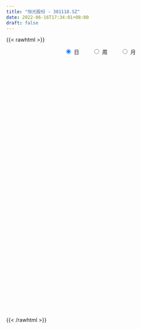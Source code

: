```yaml
---
title: "恒光股份 - 301118.SZ"
date: 2022-06-16T17:34:01+08:00
draft: false
---
```

{{< rawhtml >}}
    <div style="text-align: center">
        <label style="padding: 1rem;"><input style="margin-right: .5rem" type="radio" name="period" value="D" checked onclick="period_change(this)">日</label>
        <label style="padding: 1rem;"><input style="margin-right: .5rem" type="radio" name="period" value="W" onclick="period_change(this)">周</label>
        <label style="padding: 1rem;"><input style="margin-right: .5rem" type="radio" name="period" value="M" onclick="period_change(this)">月</label>
    </div>
    <div id="chart" style="height: 700px;"></div> 
    <script type="text/javascript">
        const D_v = [184195.46,136946.33,134539.78,126881.08,139338.3,120553.7,99528.53,89543.41,93930.84,61851.63,56494.14,43876.32,48369.15,60943.55,59992.76,52845.06,32357.29,48641.52,79243.33,71142.0,85003.67,148392.43,107642.76,77822.2,59413.41,52732.14,73429.53,49248.32,42196.82,83865.14,47228.31,46595.94,38307.07,42419.74,66122.07,51536.54,27519.32,29764.38,24207.15,43796.0,23920.35,20400.12,32363.51,18609.07,25202.56,30589.01,22125.67,21605.3,29954.25,21871.99,16225.32,14227.25,27745.72,22114.56,16270.54,17537.26,8809.95,13755.11,15421.48,33842.04,42902.33,32600.61,27828.42,27264.17,38453.61,27145.08,23439.34,18504.38,13041.43,32621.16,24458.07,22276.9,15925.24,20095.69,18076.4,23682.45,15752.0,17513.27,18446.35,29208.77,16359.24,12794.91,32526.85,40151.49,155247.07,108201.67,52837.21,52775.89,45039.86,37651.14,21096.27,46280.67,32556.87,62864.1,48757.44,38692.17,39573.44,25328.24,46113.5,25674.38,42639.44,39580.23,37552.45,20633.52,29735.67,23662.19,22782.56,17344.71,22855.35,20770.14,19367.08,14483.54,21513.03,26572.67,18076.69,12185.47,13257.89,12014.0,17018.67,15944.12,20061.37,19687.72,21403.18,14549.66,16057.87,14175.76,10283.14,13640.4,21197.24,15681.53,18880.35,20002.69,26506.29,52407.12,36562.17,32170.88,37759.14,33400.56,22403.5]
const D_histogram = [0.0,-0.1276353276,-0.307866592,-0.2390510117,0.0683153946,0.0947558395,0.2894070526,0.4235490378,0.1645996217,-0.1105524119,-0.3786313301,-0.5150417511,-0.5197568599,-0.4366670339,-0.2291510924,-0.294789644,-0.2639564218,-0.1124063219,0.1556198929,0.2659041333,1.0807775826,1.2990907254,1.4354109854,1.1404176963,0.9108676024,0.7067663136,0.1601145627,-0.086020952,-0.2047283123,0.0458355298,0.1597857577,0.0177601795,-0.1777457828,-0.3310243326,-0.1720773109,-0.3652708524,-0.4497690834,-0.5768326962,-0.5573121134,-0.7481641972,-0.8268674975,-0.833734994,-0.9541374571,-1.0146851548,-0.995216117,-1.1643008559,-1.1222381047,-1.1051090182,-0.8537363255,-0.7648043026,-0.6076598955,-0.3941924248,-0.0931733117,0.1093077625,0.157476966,0.0913643849,0.0877058987,0.1372241998,0.2254603844,0.396004319,0.643394103,0.6941326038,0.6550244469,0.6948145973,0.6016977311,0.5251519432,0.4107541843,0.3874586527,0.336724833,0.3613063952,0.2414436216,0.0067847405,-0.1554378102,-0.1900101106,-0.188915193,-0.2812397238,-0.4853491991,-0.7815407088,-0.8067091165,-0.5982206912,-0.4564248789,-0.293262337,-0.1099143262,0.6357673918,1.2428173665,1.0786566374,0.7876220546,0.6475068189,0.4240593075,0.1565750044,-0.0138028684,0.0853959248,0.0258861483,0.1628845929,0.1959648882,0.1330125846,-0.1543364694,-0.2682513164,-0.2234819476,-0.1538420469,0.0116873594,-0.0770721225,-0.3695259725,-0.4952333534,-0.8788512026,-1.1709894324,-1.1778466046,-1.1796260504,-0.9973897059,-0.7453863046,-0.5262598294,-0.3099477218,-0.065189305,0.1170699226,0.2318275908,0.2734817086,0.309266874,0.3183710422,0.3286944897,0.3646570668,0.4477967704,0.5736343653,0.4636976493,0.4627681386,0.4193898349,0.3328545923,0.2843120512,0.273604631,0.3146290041,0.3520250093,0.4328855516,0.4534385605,0.5055568584,0.5710225676,0.5526906798,0.5351442131,0.5573570975,0.4661239835,0.3560067396]
const D_fast = [0.0,-0.1595441595,-0.4167420719,-0.4076892446,-0.0832439896,-0.0331145848,0.2338883914,0.4739176361,0.2561181254,-0.0466720112,-0.4094087619,-0.6745796207,-0.8092339445,-0.8353108769,-0.6850827085,-0.8244186711,-0.8595745544,-0.7361260349,-0.429194847,-0.2524345732,0.8326332717,1.3757190959,1.8708921023,1.8610032372,1.8591700439,1.8317603335,1.3251372233,1.0574964706,0.8876070323,1.1496297568,1.3035264241,1.1659408908,0.9259984828,0.6899638499,0.8058915438,0.5213802892,0.3244397873,0.0531680005,-0.066639445,-0.4445325782,-0.7299527528,-0.9452539979,-1.3041908252,-1.6184098116,-1.8477448031,-2.3079047559,-2.5464015309,-2.8055496989,-2.7676110876,-2.8698801404,-2.8646507072,-2.7497313427,-2.4720055574,-2.2421975427,-2.1546590976,-2.1979305826,-2.1796625941,-2.095838243,-1.9512369623,-1.681691948,-1.2734536382,-1.0491819865,-0.9245340317,-0.7110402319,-0.6537326653,-0.5989904674,-0.6106996803,-0.5371305487,-0.5036831601,-0.3887749992,-0.4482768674,-0.6812395633,-0.8823215666,-0.9643963946,-1.0105302753,-1.1731647371,-1.4986115121,-1.990188199,-2.2170338859,-2.1581006333,-2.1304110407,-2.0405640831,-1.8846946539,-0.9800710879,-0.0623167716,0.0431866587,-0.0509424105,-0.0291809415,-0.146613626,-0.374954178,-0.5487827679,-0.4282349935,-0.4812732329,-0.3035536401,-0.2214821228,-0.2511812802,-0.5771144516,-0.7580921277,-0.7691932457,-0.7380138568,-0.5695626107,-0.6775901231,-1.0624254662,-1.3119411856,-1.9152718354,-2.5001574233,-2.8014762466,-3.098162205,-3.165273287,-3.0996164619,-3.012054944,-2.8732297669,-2.6447686764,-2.4332419681,-2.2605274021,-2.1505028573,-2.0374009733,-1.9487040446,-1.8562069746,-1.7290801309,-1.5339912347,-1.2647450484,-1.2587573521,-1.1439948281,-1.0825256732,-1.0858472677,-1.063311796,-1.0056180584,-0.8859364342,-0.7605341767,-0.5714522465,-0.4375395975,-0.259032085,-0.0508107339,0.0690300482,0.1852696348,0.3468217936,0.3721196754,0.3510041164]
const D_slow = [0.0,-0.0319088319,-0.1088754799,-0.1686382328,-0.1515593842,-0.1278704243,-0.0555186612,0.0503685983,0.0915185037,0.0638804007,-0.0307774318,-0.1595378696,-0.2894770846,-0.398643843,-0.4559316161,-0.5296290271,-0.5956181326,-0.6237197131,-0.5848147398,-0.5183387065,-0.2481443109,0.0766283705,0.4354811168,0.7205855409,0.9483024415,1.1249940199,1.1650226606,1.1435174226,1.0923353445,1.103794227,1.1437406664,1.1481807113,1.1037442656,1.0209881824,0.9779688547,0.8866511416,0.7742088707,0.6300006967,0.4906726684,0.3036316191,0.0969147447,-0.1115190038,-0.3500533681,-0.6037246568,-0.8525286861,-1.1436039,-1.4241634262,-1.7004406808,-1.9138747621,-2.1050758378,-2.2569908117,-2.3555389179,-2.3788322458,-2.3515053052,-2.3121360637,-2.2892949674,-2.2673684928,-2.2330624428,-2.1766973467,-2.077696267,-1.9168477412,-1.7433145903,-1.5795584786,-1.4058548292,-1.2554303965,-1.1241424106,-1.0214538646,-0.9245892014,-0.8404079931,-0.7500813943,-0.6897204889,-0.6880243038,-0.7268837564,-0.774386284,-0.8216150823,-0.8919250132,-1.013262313,-1.2086474902,-1.4103247693,-1.5598799421,-1.6739861618,-1.7473017461,-1.7747803277,-1.6158384797,-1.3051341381,-1.0354699787,-0.8385644651,-0.6766877604,-0.5706729335,-0.5315291824,-0.5349798995,-0.5136309183,-0.5071593812,-0.466438233,-0.417447011,-0.3841938648,-0.4227779822,-0.4898408113,-0.5457112982,-0.5841718099,-0.58124997,-0.6005180007,-0.6928994938,-0.8167078321,-1.0364206328,-1.3291679909,-1.623629642,-1.9185361546,-2.1678835811,-2.3542301572,-2.4857951146,-2.5632820451,-2.5795793713,-2.5503118907,-2.492354993,-2.4239845658,-2.3466678473,-2.2670750868,-2.1849014643,-2.0937371976,-1.9817880051,-1.8383794137,-1.7224550014,-1.6067629667,-1.501915508,-1.41870186,-1.3476238472,-1.2792226894,-1.2005654384,-1.112559186,-1.0043377981,-0.890978158,-0.7645889434,-0.6218333015,-0.4836606316,-0.3498745783,-0.2105353039,-0.094004308,-0.0050026231]
const D_data = [['2021-11-18', 48.0, 59.0, 47.89, 62.39],['2021-11-19', 53.31, 57.0, 53.0, 57.79],['2021-11-22', 59.18, 55.32, 55.22, 62.88],['2021-11-23', 53.9, 57.9, 53.31, 59.98],['2021-11-24', 56.02, 61.82, 55.17, 66.0],['2021-11-25', 61.0, 59.25, 58.9, 65.58],['2021-11-26', 58.0, 62.1, 56.05, 62.25],['2021-11-29', 60.93, 62.52, 60.37, 64.66],['2021-11-30', 62.66, 57.5, 57.5, 62.99],['2021-12-01', 57.0, 55.88, 55.08, 57.42],['2021-12-02', 56.05, 54.3, 53.74, 56.9],['2021-12-03', 53.4, 54.48, 52.95, 55.55],['2021-12-06', 54.0, 55.3, 53.49, 56.48],['2021-12-07', 57.49, 56.18, 55.78, 59.48],['2021-12-08', 56.5, 58.2, 54.5, 58.4],['2021-12-09', 57.46, 54.88, 54.85, 57.65],['2021-12-10', 54.03, 55.69, 54.03, 56.1],['2021-12-13', 55.95, 57.46, 55.8, 58.2],['2021-12-14', 56.96, 59.99, 55.6, 61.3],['2021-12-15', 59.01, 59.13, 58.59, 61.69],['2021-12-16', 59.54, 70.96, 59.54, 70.96],['2021-12-17', 75.9, 67.23, 66.95, 79.65],['2021-12-20', 67.87, 68.3, 65.05, 72.99],['2021-12-21', 66.83, 63.58, 62.26, 67.0],['2021-12-22', 63.58, 63.92, 62.5, 65.79],['2021-12-23', 63.0, 63.86, 62.66, 65.77],['2021-12-24', 63.2, 58.04, 57.5, 63.55],['2021-12-27', 57.5, 59.85, 57.03, 60.6],['2021-12-28', 59.5, 60.5, 59.31, 61.73],['2021-12-29', 60.01, 65.58, 60.0, 66.79],['2021-12-30', 64.82, 65.1, 64.04, 66.17],['2021-12-31', 64.82, 62.05, 61.78, 65.19],['2022-01-04', 61.99, 60.56, 60.09, 62.78],['2022-01-05', 59.99, 60.09, 57.51, 60.7],['2022-01-06', 61.0, 63.96, 60.09, 65.76],['2022-01-07', 62.6, 59.37, 58.96, 62.82],['2022-01-10', 58.75, 59.77, 58.21, 60.98],['2022-01-11', 59.6, 58.35, 58.13, 59.96],['2022-01-12', 58.84, 59.52, 58.28, 59.6],['2022-01-13', 59.03, 55.95, 55.73, 59.3],['2022-01-14', 55.7, 56.02, 55.44, 56.59],['2022-01-17', 55.5, 56.02, 55.02, 56.66],['2022-01-18', 56.13, 53.5, 53.12, 56.13],['2022-01-19', 53.07, 52.9, 52.36, 53.77],['2022-01-20', 54.5, 52.88, 52.81, 54.78],['2022-01-21', 51.31, 49.1, 48.95, 51.81],['2022-01-24', 49.99, 50.3, 49.58, 50.89],['2022-01-25', 49.8, 49.03, 48.88, 51.02],['2022-01-26', 49.15, 51.65, 49.15, 51.98],['2022-01-27', 50.98, 49.6, 49.6, 51.52],['2022-01-28', 50.59, 50.26, 49.2, 51.09],['2022-02-07', 51.22, 51.24, 50.6, 51.79],['2022-02-08', 51.8, 53.2, 51.3, 53.45],['2022-02-09', 52.77, 53.0, 51.66, 53.18],['2022-02-10', 52.96, 51.52, 51.5, 52.96],['2022-02-11', 51.42, 49.81, 49.5, 51.42],['2022-02-14', 49.5, 50.15, 49.01, 50.38],['2022-02-15', 50.48, 50.71, 50.2, 51.78],['2022-02-16', 50.8, 51.4, 50.39, 51.63],['2022-02-17', 51.4, 53.08, 50.87, 53.86],['2022-02-18', 53.14, 55.31, 52.24, 55.85],['2022-02-21', 54.41, 53.93, 53.44, 54.76],['2022-02-22', 53.01, 53.14, 51.56, 53.85],['2022-02-23', 53.13, 54.46, 52.81, 55.01],['2022-02-24', 53.8, 52.98, 52.4, 55.78],['2022-02-25', 53.68, 53.01, 52.83, 54.55],['2022-02-28', 53.21, 52.24, 50.76, 53.41],['2022-03-01', 52.82, 53.19, 52.39, 53.77],['2022-03-02', 52.66, 52.81, 52.1, 53.09],['2022-03-03', 53.41, 53.85, 51.92, 54.03],['2022-03-04', 53.05, 51.92, 51.81, 53.87],['2022-03-07', 51.25, 49.52, 49.2, 51.36],['2022-03-08', 49.52, 49.19, 48.8, 50.28],['2022-03-09', 49.77, 50.01, 47.6, 50.4],['2022-03-10', 50.98, 50.1, 49.61, 51.2],['2022-03-11', 49.0, 48.37, 46.68, 49.4],['2022-03-14', 47.5, 45.72, 45.7, 47.5],['2022-03-15', 45.12, 42.54, 42.0, 45.69],['2022-03-16', 43.6, 44.24, 42.33, 44.5],['2022-03-17', 44.65, 46.89, 44.05, 47.58],['2022-03-18', 47.14, 46.35, 45.94, 47.3],['2022-03-21', 46.01, 46.9, 45.8, 46.99],['2022-03-22', 48.09, 47.68, 47.68, 50.98],['2022-03-23', 57.22, 57.22, 57.22, 57.22],['2022-03-24', 59.8, 59.7, 58.88, 65.84],['2022-03-25', 56.68, 52.0, 51.8, 57.96],['2022-03-28', 50.58, 49.79, 49.54, 51.79],['2022-03-29', 49.9, 50.98, 48.84, 51.62],['2022-03-30', 50.5, 49.29, 48.74, 50.57],['2022-03-31', 48.91, 47.56, 47.55, 49.42],['2022-04-01', 47.56, 47.57, 47.12, 48.06],['2022-04-06', 47.98, 50.71, 47.65, 50.85],['2022-04-07', 49.57, 48.8, 48.59, 49.98],['2022-04-08', 49.24, 51.48, 48.8, 53.68],['2022-04-11', 50.92, 50.72, 50.02, 53.57],['2022-04-12', 50.7, 49.51, 47.51, 50.7],['2022-04-13', 48.8, 45.68, 45.66, 48.8],['2022-04-14', 45.55, 46.53, 45.55, 47.81],['2022-04-15', 48.51, 48.06, 47.94, 52.35],['2022-04-18', 45.99, 48.45, 45.67, 48.48],['2022-04-19', 47.66, 50.15, 47.66, 52.0],['2022-04-20', 48.7, 47.06, 46.7, 49.23],['2022-04-21', 46.5, 43.2, 42.9, 47.07],['2022-04-22', 42.23, 43.7, 42.1, 44.25],['2022-04-25', 42.42, 38.4, 38.33, 43.3],['2022-04-26', 38.6, 36.72, 36.69, 39.26],['2022-04-27', 36.0, 38.33, 35.2, 38.37],['2022-04-28', 37.6, 37.17, 36.65, 38.75],['2022-04-29', 37.29, 38.8, 37.29, 39.38],['2022-05-05', 38.9, 39.83, 38.44, 40.4],['2022-05-06', 38.46, 39.84, 38.29, 40.15],['2022-05-09', 39.7, 40.29, 39.5, 40.29],['2022-05-10', 40.0, 41.38, 39.39, 41.7],['2022-05-11', 41.37, 41.41, 41.05, 42.68],['2022-05-12', 40.87, 41.15, 40.45, 41.8],['2022-05-13', 41.46, 40.51, 40.51, 41.6],['2022-05-16', 40.99, 40.54, 40.24, 41.68],['2022-05-17', 40.55, 40.25, 39.29, 40.76],['2022-05-18', 40.24, 40.26, 39.5, 40.88],['2022-05-19', 39.7, 40.68, 39.3, 40.95],['2022-05-20', 40.96, 41.63, 40.68, 41.98],['2022-05-23', 41.52, 42.87, 41.41, 42.87],['2022-05-24', 42.68, 40.12, 40.12, 42.85],['2022-05-25', 40.25, 41.32, 40.12, 41.33],['2022-05-26', 41.2, 40.8, 39.57, 41.39],['2022-05-27', 40.29, 40.0, 39.68, 40.71],['2022-05-30', 40.61, 40.16, 39.23, 40.61],['2022-05-31', 40.36, 40.51, 39.3, 40.63],['2022-06-01', 40.97, 41.3, 40.54, 41.86],['2022-06-02', 41.1, 41.57, 40.84, 41.82],['2022-06-06', 41.6, 42.6, 41.4, 42.87],['2022-06-07', 42.66, 42.34, 41.8, 43.55],['2022-06-08', 42.34, 43.2, 41.88, 43.88],['2022-06-09', 43.04, 44.02, 41.68, 45.3],['2022-06-10', 43.0, 43.47, 42.05, 43.67],['2022-06-13', 42.6, 43.76, 42.46, 44.73],['2022-06-14', 43.21, 44.67, 42.64, 44.73],['2022-06-15', 44.62, 43.45, 43.45, 44.74],['2022-06-16', 43.46, 42.99, 42.78, 43.93]]
const W_v = [321141.79,620841.39,345696.34,254507.81,432422.95,371040.04,269134.53,198385.42,149207.2,127164.27,111782.53,97895.33,114730.91,153291.89,112064.38,100056.68,97279.63,348921.99,209400.37,141701.64,198464.79,166080.02,116380.48,40137.22,92831.4,78296.05,85874.19,60802.31,154358.62,125734.08]
const W_histogram = [0.0,0.3254700855,0.0253743395,-0.0876302973,0.5819902329,0.3827757966,0.4909563243,0.3580758985,0.0374949865,-0.6118420912,-0.9161566064,-1.0889233265,-0.7879847438,-0.7018943534,-0.6761605159,-0.845056353,-1.0275214208,-0.7171028883,-0.7556747453,-0.4770033648,-0.4807947721,-0.7203224061,-1.1278682837,-1.23771295,-1.1759975629,-0.9785885955,-0.8797461993,-0.6416432584,-0.3062139916,-0.0785543421]
const W_fast = [0.0,0.4068376068,0.1130854457,-0.0218267653,0.793291323,0.6897708359,0.9206904447,0.8773289935,0.5661218281,-0.2361757724,-0.7695294392,-1.2145269909,-1.1105845941,-1.1999677921,-1.3432740836,-1.7234340089,-2.1627794319,-2.0316366215,-2.2591271648,-2.0997066255,-2.2236967259,-2.6433049614,-3.3328179099,-3.7520908137,-3.9843748173,-4.0316129988,-4.1527071525,-4.0750150261,-3.8161392573,-3.6081181933]
const W_slow = [0.0,0.0813675214,0.0877111062,0.0658035319,0.2113010901,0.3069950393,0.4297341204,0.519253095,0.5286268416,0.3756663188,0.1466271672,-0.1256036644,-0.3225998503,-0.4980734387,-0.6671135677,-0.8783776559,-1.1352580111,-1.3145337332,-1.5034524195,-1.6227032607,-1.7429019537,-1.9229825553,-2.2049496262,-2.5143778637,-2.8083772544,-3.0530244033,-3.2729609531,-3.4333717677,-3.5099252656,-3.5295638512]
const W_data = [['2021-11-19', 48.0, 57.0, 47.89, 62.39],['2021-11-26', 59.18, 62.1, 53.31, 66.0],['2021-12-03', 60.93, 54.48, 52.95, 64.66],['2021-12-10', 54.0, 55.69, 53.49, 59.48],['2021-12-17', 55.95, 67.23, 55.6, 79.65],['2021-12-24', 67.87, 58.04, 57.5, 72.99],['2021-12-31', 57.5, 62.05, 57.03, 66.79],['2022-01-07', 61.99, 59.37, 57.51, 65.76],['2022-01-14', 58.75, 56.02, 55.44, 60.98],['2022-01-21', 55.5, 49.1, 48.95, 56.66],['2022-01-28', 49.99, 50.26, 48.88, 51.98],['2022-02-11', 51.22, 49.81, 49.5, 53.45],['2022-02-18', 49.5, 55.31, 49.01, 55.85],['2022-02-25', 54.41, 53.01, 51.56, 55.78],['2022-03-04', 53.21, 51.92, 50.76, 54.03],['2022-03-11', 51.25, 48.37, 46.68, 51.36],['2022-03-18', 47.5, 46.35, 42.0, 47.58],['2022-03-25', 46.01, 52.0, 45.8, 65.84],['2022-04-01', 50.58, 47.57, 47.12, 51.79],['2022-04-08', 47.98, 51.48, 47.65, 53.68],['2022-04-15', 50.92, 48.06, 45.55, 53.57],['2022-04-22', 45.99, 43.7, 42.1, 52.0],['2022-04-29', 42.42, 38.8, 35.2, 43.3],['2022-05-06', 38.9, 39.84, 38.29, 40.4],['2022-05-13', 39.7, 40.51, 39.39, 42.68],['2022-05-20', 40.99, 41.63, 39.29, 41.98],['2022-05-27', 41.52, 40.0, 39.57, 42.87],['2022-06-02', 40.61, 41.57, 39.23, 41.86],['2022-06-10', 41.6, 43.47, 41.4, 45.3],['2022-06-17', 42.6, 42.99, 42.46, 44.74]]
const M_v = [1125457.4299999999,1489327.4199999999,586539.4199999999,389357.47,823187.4399999999,643723.2,321062.4,316971.47]
const M_histogram = [0.0,0.2903703704,-0.2959248707,-0.5215188645,-0.9330432886,-1.6977819879,-1.971779157,-1.8701919731]
const M_fast = [0.0,0.362962963,-0.2973134958,-0.6532872058,-1.2980724519,-2.4872566482,-3.2541986066,-3.620159416]
const M_slow = [0.0,0.0725925926,-0.0013886251,-0.1317683412,-0.3650291634,-0.7894746603,-1.2824194496,-1.7499674429]
const M_data = [['2021-11-30', 48.0, 57.5, 47.89, 66.0],['2021-12-31', 57.0, 62.05, 52.95, 79.65],['2022-01-28', 61.99, 50.26, 48.88, 65.76],['2022-02-28', 51.22, 52.24, 49.01, 55.85],['2022-03-31', 52.82, 47.56, 42.0, 65.84],['2022-04-29', 47.56, 38.8, 35.2, 53.68],['2022-05-31', 38.9, 40.51, 38.29, 42.87],['2022-06-30', 40.97, 42.99, 40.54, 45.3]]
        const D_a = [null,null,null,null,66.0,null,null,null,null,null,null,52.95,null,null,null,null,null,null,null,null,null,79.65,null,null,null,null,null,57.03,null,null,null,null,null,null,65.76,null,null,null,null,null,null,null,null,null,null,null,null,48.88,null,null,null,null,null,null,null,null,null,null,null,null,55.85,null,null,null,null,null,null,null,null,null,null,null,null,null,null,null,null,42.0,null,null,null,null,null,null,65.84,null,null,null,null,null,null,null,null,null,null,null,null,null,null,null,null,null,null,null,null,null,35.2,null,null,null,null,null,null,42.68,null,null,null,39.29,null,null,null,42.87,null,null,null,null,39.23,null,null,null,null,null,null,45.3,null,null,null,null,null]
const W_a = [null,null,null,null,79.65,null,null,null,null,null,null,null,null,null,null,null,null,null,null,null,null,null,35.2,null,null,null,null,null,null,null]
const M_a = [null,79.65,null,null,null,35.2,null,null]
        const D_b = [[{ coord: ['2021-11-24', 66.0] }, { coord: ['2022-01-06', 57.03] }],[{ coord: ['2022-01-25', 55.85] }, { coord: ['2022-03-24', 48.88] }],[{ coord: ['2022-04-27', 42.68] }, { coord: ['2022-05-30', 39.29] }]]
const W_b = []
const M_b = []
    </script>
{{< /rawhtml >}}